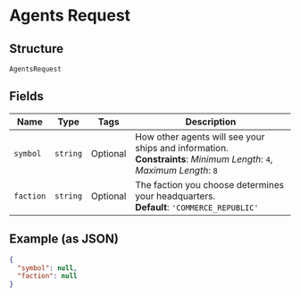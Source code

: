 
# Agents Request

## Structure

`AgentsRequest`

## Fields

| Name | Type | Tags | Description |
|  --- | --- | --- | --- |
| `symbol` | `string` | Optional | How other agents will see your ships and information.<br>**Constraints**: *Minimum Length*: `4`, *Maximum Length*: `8` |
| `faction` | `string` | Optional | The faction you choose determines your headquarters.<br>**Default**: `'COMMERCE_REPUBLIC'` |

## Example (as JSON)

```json
{
  "symbol": null,
  "faction": null
}
```

